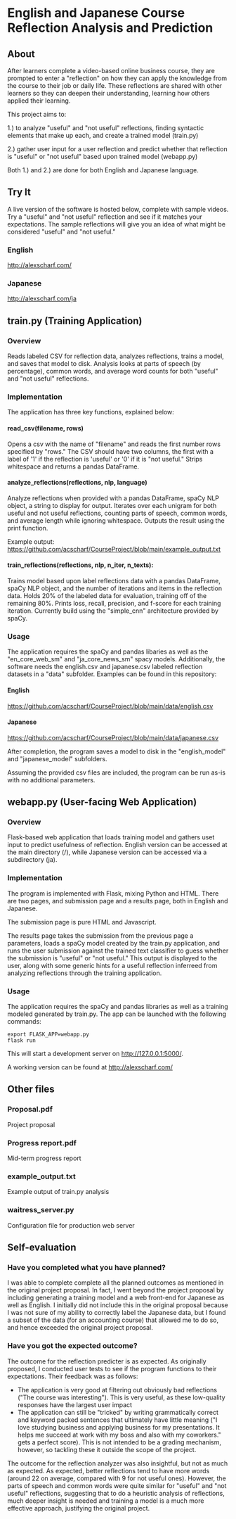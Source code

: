 # English and Japanese Course Reflection Analysis and Prediction

## About

After learners complete a video-based online business course, they are prompted to enter a "reflection" on how they can apply the knowledge from the course to their job or daily life. These reflections are shared with other learners so they can deepen their understanding, learning how others applied their learning.

This project aims to:

1.) to analyze "useful" and "not useful" reflections, finding syntactic elements that make up each, and create a trained model (train.py)

2.) gather user input for a user reflection and predict whether that reflection is "useful" or "not useful" based upon trained model (webapp.py)

Both 1.) and 2.) are done for both English and Japanese language.

## Try It

A live version of the software is hosted below, complete with sample videos. Try a "useful" and "not useful" reflection and see if it matches your expectations. The sample reflections will give you an idea of what might be considered "useful" and "not useful."

### English
http://alexscharf.com/

### Japanese
http://alexscharf.com/ja

## train.py (Training Application)

### Overview
Reads labeled CSV for reflection data, analyzes reflections, trains a model, and saves that model to disk. Analysis looks at parts of speech (by percentage), common words, and average word counts for both "useful" and "not useful" reflections. 

### Implementation
The application has three key functions, explained below:
#### read_csv(filename, rows)
Opens a csv with the name of "filename" and reads the first number rows specified by "rows." The CSV should have two columns, the first with a label of '1' if the reflection is 'useful' or '0' if it is "not useful." Strips whitespace and returns a pandas DataFrame.

#### analyze_reflections(reflections, nlp, language)
Analyze reflections when provided with a pandas DataFrame, spaCy NLP object, a string to display for output. Iterates over each unigram for both useful and not useful reflections, counting parts of speech, common words, and average length while ignoring whitespace. Outputs the result using the print function.

Example output: https://github.com/acscharf/CourseProject/blob/main/example_output.txt

#### train_reflections(reflections, nlp, n_iter, n_texts):
Trains model based upon label reflections data with a pandas DataFrame, spaCy NLP object, and the number of iterations and items in the reflection data. Holds 20% of the labeled data for evaluation, training off of the remaining 80%. Prints loss, recall, precision, and f-score for each training iteration. Currently build using the "simple_cnn" architecture provided by spaCy.

### Usage
The application requires the spaCy and pandas libaries as well as the "en_core_web_sm" and "ja_core_news_sm" spacy models. Additionally, the software needs the english.csv and japanese.csv labeled reflection datasets in a "data" subfolder. Examples can be found in this repository:

#### English
https://github.com/acscharf/CourseProject/blob/main/data/english.csv
#### Japanese
https://github.com/acscharf/CourseProject/blob/main/data/japanese.csv

After completion, the program saves a model to disk in the "english_model" and "japanese_model" subfolders.

Assuming the provided csv files are included, the program can be run as-is with no additional parameters.

## webapp.py (User-facing Web Application)

### Overview
Flask-based web application that loads training model and gathers uset input to predict usefulness of reflection. English version can be accessed at the main directory (/), while Japanese version can be accessed via a subdirectory (ja).

### Implementation
The program is implemented with Flask, mixing Python and HTML. There are two pages, and submission page and a results page, both in English and Japanese. 

The submission page is pure HTML and Javascript. 

The results page takes the submission from the previous page a parameters, loads a spaCy model created by the train.py application, and runs the user submission against the trained text classifier to guess whether the submission is "useful" or "not useful." This output is displayed to the user, along with some generic hints for a useful reflection inferreed from analyzing reflections through the training application.

### Usage
The application requires the spaCy and pandas libraries as well as a training modeled generated by train.py. The app can be launched with the following commands:
```
export FLASK_APP=webapp.py
flask run
```
This will start a development server on http://127.0.0.1:5000/.

A working version can be found at http://alexscharf.com/

## Other files

### Proposal.pdf
Project proposal

### Progress report.pdf
Mid-term progress report

### example_output.txt
Example output of train.py analysis

### waitress_server.py
Configuration file for production web server

## Self-evaluation

### Have you completed what you have planned? 

I was able to complete complete all the planned outcomes as mentioned in the original project proposal. In fact, I went beyond the project proposal by including generating a training model and a web front-end for Japanese as well as English. I initially did not include this in the original proposal because I was not sure of my ability to correctly label the Japanese data, but I found a subset of the data (for an accounting course) that allowed me to do so, and hence exceeded the original project proposal.

### Have you got the expected outcome?

The outcome for the reflection predicter is as expected. As originally proposed, I conducted user tests to see if the program functions to their expectations. Their feedback was as follows:
- The application is very good at filtering out obviously bad reflections ("The course was interesting"). This is very useful, as these low-quality responses have the largest user impact
- The application can still be "tricked" by writing grammatically correct and keyword packed sentences that ultimately have little meaning ("I love studying business and applying business for my presentations. It helps me succeed at work with my boss and also with my coworkers." gets a perfect score). This is not intended to be a grading mechanism, however, so tackling these it outside the scope of the project.

The outcome for the reflection analyzer was also insightful, but not as much as expected. As expected, better reflections tend to have more words (around 22 on average, compared with 9 for not useful ones). However, the parts of speech and common words were quite similar for "useful" and "not useful" reflections, suggesting that to do a heuristic analysis of reflections, much deeper insight is needed and training a model is a much more effective approach, justifying the original project.


